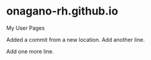 onagano-rh.github.io
====================

My User Pages

Added a commit from a new location.
Add another line.

Add one more line.


